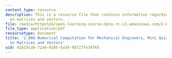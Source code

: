 ```yaml
---
content_type: resource
description: This is a resource file that contains information regarding nutshell
  on matrices and vectors.
file: /media/https%3A/open-learning-course-data-rc.s3.amazonaws.com/2-086-numerical-computation-for-mechanical-engineers-fall-2014/42b2dcab72a091056a3498727fe34f65_MIT2_086F14_MiniQuiz4.pdf
file_type: application/pdf
resourcetype: Document
title: '2.086 Numerical Computation for Mechanical Engineers, Mini Quiz 4: Nutshell
  on Matrices and Vectors'
uid: 42b2dcab-72a0-9105-6a34-98727fe34f65
---
```

